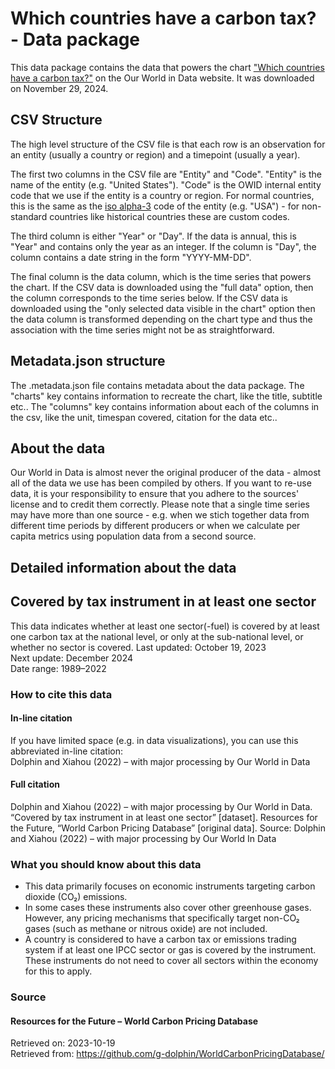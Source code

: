 # Which countries have a carbon tax? - Data package

This data package contains the data that powers the chart ["Which countries have a carbon tax?"](https://ourworldindata.org/grapher/carbon-tax-instruments?v=1&csvType=full&useColumnShortNames=false) on the Our World in Data website. It was downloaded on November 29, 2024.

## CSV Structure

The high level structure of the CSV file is that each row is an observation for an entity (usually a country or region) and a timepoint (usually a year).

The first two columns in the CSV file are "Entity" and "Code". "Entity" is the name of the entity (e.g. "United States"). "Code" is the OWID internal entity code that we use if the entity is a country or region. For normal countries, this is the same as the [iso alpha-3](https://en.wikipedia.org/wiki/ISO_3166-1_alpha-3) code of the entity (e.g. "USA") - for non-standard countries like historical countries these are custom codes.

The third column is either "Year" or "Day". If the data is annual, this is "Year" and contains only the year as an integer. If the column is "Day", the column contains a date string in the form "YYYY-MM-DD".

The final column is the data column, which is the time series that powers the chart. If the CSV data is downloaded using the "full data" option, then the column corresponds to the time series below. If the CSV data is downloaded using the "only selected data visible in the chart" option then the data column is transformed depending on the chart type and thus the association with the time series might not be as straightforward.

## Metadata.json structure

The .metadata.json file contains metadata about the data package. The "charts" key contains information to recreate the chart, like the title, subtitle etc.. The "columns" key contains information about each of the columns in the csv, like the unit, timespan covered, citation for the data etc..

## About the data

Our World in Data is almost never the original producer of the data - almost all of the data we use has been compiled by others. If you want to re-use data, it is your responsibility to ensure that you adhere to the sources' license and to credit them correctly. Please note that a single time series may have more than one source - e.g. when we stich together data from different time periods by different producers or when we calculate per capita metrics using population data from a second source.

## Detailed information about the data


## Covered by tax instrument in at least one sector
This data indicates whether at least one sector(-fuel) is covered by at least one carbon tax at the national level, or only at the sub-national level, or whether no sector is covered.
Last updated: October 19, 2023  
Next update: December 2024  
Date range: 1989–2022  


### How to cite this data

#### In-line citation
If you have limited space (e.g. in data visualizations), you can use this abbreviated in-line citation:  
Dolphin and Xiahou (2022) – with major processing by Our World in Data

#### Full citation
Dolphin and Xiahou (2022) – with major processing by Our World in Data. “Covered by tax instrument in at least one sector” [dataset]. Resources for the Future, “World Carbon Pricing Database” [original data].
Source: Dolphin and Xiahou (2022) – with major processing by Our World In Data

### What you should know about this data
* This data primarily focuses on economic instruments targeting carbon dioxide (CO₂) emissions.
* In some cases these instruments also cover other greenhouse gases. However, any pricing mechanisms that specifically target non-CO₂ gases (such as methane or nitrous oxide) are not included.
* A country is considered to have a carbon tax or emissions trading system if at least one IPCC sector or gas is covered by the instrument. These instruments do not need to cover all sectors within the economy for this to apply.

### Source

#### Resources for the Future – World Carbon Pricing Database
Retrieved on: 2023-10-19  
Retrieved from: https://github.com/g-dolphin/WorldCarbonPricingDatabase/  


    